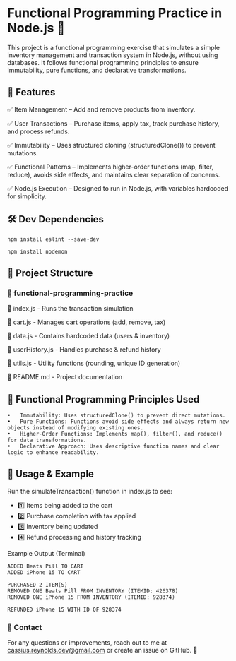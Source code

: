 # Functional Programming Practice in Node.js 🚀

This project is a functional programming exercise that simulates a simple inventory management and transaction system in Node.js, without using databases. It follows functional programming principles to ensure immutability, pure functions, and declarative transformations.

## 📌 Features

✅ Item Management – Add and remove products from inventory.

✅ User Transactions – Purchase items, apply tax, track purchase history, and process refunds.

✅ Immutability – Uses structured cloning (structuredClone()) to prevent mutations.

✅ Functional Patterns – Implements higher-order functions (map, filter, reduce), avoids side effects, and maintains clear separation of concerns.

✅ Node.js Execution – Designed to run in Node.js, with variables hardcoded for simplicity.

## 🛠 Dev Dependencies


```npm install eslint --save-dev```

```npm install nodemon```


## 📝 Project Structure

### 📂 functional-programming-practice

📜 index.js          - Runs the transaction simulation

📜 cart.js           - Manages cart operations (add, remove, tax)

📜 data.js           - Contains hardcoded data (users & inventory)

📜 userHistory.js    - Handles purchase & refund history

📜 utils.js          - Utility functions (rounding, unique ID generation)

📜 README.md        - Project documentation

## 🔧 Functional Programming Principles Used
	•	Immutability: Uses structuredClone() to prevent direct mutations.
	•	Pure Functions: Functions avoid side effects and always return new objects instead of modifying existing ones.
	•	Higher-Order Functions: Implements map(), filter(), and reduce() for data transformations.
	•	Declarative Approach: Uses descriptive function names and clear logic to enhance readability.

## 🚀 Usage & Example

Run the simulateTransaction() function in index.js to see:

- 1️⃣ Items being added to the cart
- 2️⃣ Purchase completion with tax applied
- 3️⃣ Inventory being updated
- 4️⃣ Refund processing and history tracking

Example Output (Terminal)
```
ADDED Beats Pill TO CART  
ADDED iPhone 15 TO CART  

PURCHASED 2 ITEM(S)  
REMOVED ONE Beats Pill FROM INVENTORY (ITEMID: 426378)  
REMOVED ONE iPhone 15 FROM INVENTORY (ITEMID: 928374)  

REFUNDED iPhone 15 WITH ID OF 928374  
```


### 📧 Contact

For any questions or improvements, reach out to me at cassius.reynolds.dev@gmail.com or create an issue on GitHub. 🚀